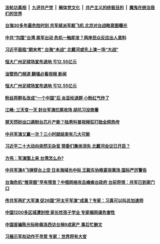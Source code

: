 ####  [法轮功真相](../../../../basic/blob/master/README.md?t=08061631) &nbsp;|&nbsp; [九评共产党](../../../../9ping.md/blob/master/README.md?t=08061631) &nbsp;|&nbsp; [解体党文化](../../../../jtdwh.md/blob/master/README.md?t=08061631)  &nbsp;|&nbsp; [共产主义的终极目的](../../../../gczydzjmd.md/blob/master/README.md?t=08061631) &nbsp;|&nbsp; [魔鬼在统治我们的世界](../../../../mgztzwmdsj.md/blob/master/README.md?t=08061631) 

#### [台海30多年最危险时刻 共军续派军舰飞机 北京对台战略意图曝光](../pages/soh5/643391.md?t=08061631) 
#### [中共“包围”台湾 美军出动 危机一触即发？两岸民众反应出人意料](../pages/soh5/643265.md?t=08061631) 
#### [习近平面临“期末考” 台海“未战” 北戴河或先上演一场“大战”](../pages/soh5/643355.md?t=08061631) 
#### [恒大广州足球场宣布退地 亏12.55亿元](../pages/soh5/643349.md?t=08061631) 
#### [油管热门频道 翻墙必看视频 新闻](http://45.76.130.85:81/youtube.html?08061631)
#### [恒大广州足球场宣布退地 亏12.55亿元](../pages/soh5/643349.md?t=08061631) 
#### [粉丝将群名改成“一个中国”后 炎亚纶退群 小粉红气炸了](../pages/soh5/643343.md?t=08061631) 
#### [江峰: 三天变一天 封台军演烂尾收场 胡坑习没商量](../pages/soh5/643322.md?t=08061631) 
#### [禁天然砂出口遏制台芯片产能？陆男科普视频狂打脸全网热传](../pages/soh5/643319.md?t=08061631) 
#### [中共军演又赢一次？三小时就结束有几大可能](../pages/soh5/643193.md?t=08061631) 
#### [习近平二十大动向突然无杂音  常委们集体消失 北戴河会议已开启？](../pages/soh5/643067.md?t=08061631) 
#### [方伟：军演围上来 台湾怎么办?](../pages/soh5/643040.md?t=08061631) 
#### [中共军演4飞弹穿台上空 日本海域也中标 王毅东协晚宴突离场 国际严厉警告](../pages/soh5/643028.md?t=08061631) 
#### [台海危机“推背图”早有预言？中俄网络攻击瘫痪台政府 台前将领：共军已到家门口  ](../pages/soh5/643019.md?t=08061631) 
#### [传共军再扩大军演 促26国“环太平军演”成真？专家：习真可以叫总加速师](../pages/soh5/642980.md?t=08061631) 
#### [中国1200多区域遭封控 家长忧孩子学业 专家揭网课危害性](../pages/soh5/642977.md?t=08061631) 
#### [中国首骗陈光标称佩洛西访台捐9成家产 事后忙删文](../pages/soh5/642950.md?t=08061631) 
#### [习展示军权动作不寻常 专家：世界将有大变](../pages/soh5/642881.md?t=08061631) 
<img src='http://gfw-breaker.win/goodnews/indexes/soh5.md' width='0px' height='0px'/>
